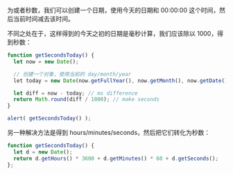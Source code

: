 为或者秒数，我们可以创建一个日期，使用今天的日期和 00:00:00 这个时间，然后当前时间减去该时间。

不同之处在于，这样得到的今天之初的日期是毫秒计算，我们应该除以 1000，得到秒数：

```js run
function getSecondsToday() {
  let now = new Date();

  // 创建一个对象，使用当前的 day/month/year
  let today = new Date(now.getFullYear(), now.getMonth(), now.getDate());

  let diff = now - today; // ms difference
  return Math.round(diff / 1000); // make seconds
}

alert( getSecondsToday() );
```

另一种解决方法是得到 hours/minutes/seconds，然后把它们转化为秒数：

```js run
function getSecondsToday() {
  let d = new Date();
  return d.getHours() * 3600 + d.getMinutes() * 60 + d.getSeconds();
};
```
